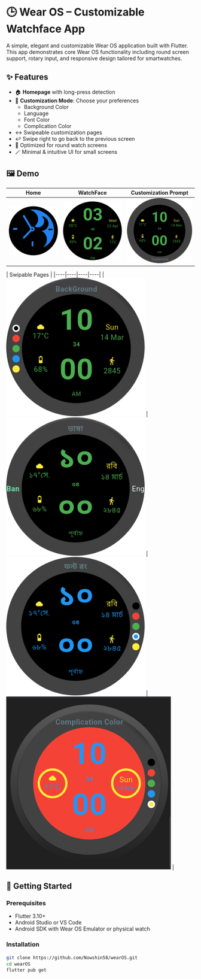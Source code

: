 # 🕒 Wear OS – Customizable Watchface App

A simple, elegant and customizable Wear OS application built with Flutter. This app demonstrates core Wear OS functionality including round screen support, rotary input, and responsive design tailored for smartwatches.

## ✨ Features

- 🏠 **Homepage** with long-press detection
- 🎨 **Customization Mode**: Choose your preferences
  - Background Color
  - Language
  - Font Color
  - Complication Color
- ↔️ Swipeable customization pages
- ↩️ Swipe right to go back to the previous screen
- 🧭 Optimized for round watch screens
- 🪄 Minimal & intuitive UI for small screens


## 🖼️ Demo

| Home | WatchFace | Customization Prompt |
|------|-----------|----------------------|
| ![](assets/screenshots/logo.png) | ![](assets/screenshots/watchface.png) | ![](assets/screenshots/customize.png) | 

| Swipable Pages |
|----|----|----|----|
| ![](assets/screenshots/background.png) | ![](assets/screenshots/language.png) | ![](assets/screenshots/font_color.png) | ![](assets/screenshots/complication_color.png) |


## 🚀 Getting Started

### Prerequisites

- Flutter 3.10+
- Android Studio or VS Code
- Android SDK with Wear OS Emulator or physical watch

### Installation

```bash
git clone https://github.com/Nowshin58/wearOS.git
cd wearOS
flutter pub get
